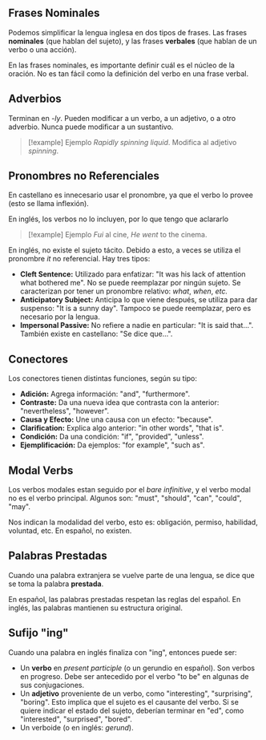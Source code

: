 ## Frases Nominales

Podemos simplificar la lengua inglesa en dos tipos de frases. Las frases **nominales** (que hablan del sujeto), y las frases **verbales** (que hablan de un verbo o una acción).

En las frases nominales, es importante definir cuál es el núcleo de la oración. No es tan fácil como la definición del verbo en una frase verbal.

## Adverbios

Terminan en *-ly*. Pueden modificar a un verbo, a un adjetivo, o a otro adverbio. Nunca puede modificar a un sustantivo.

> [!example] Ejemplo
> *Rapidly spinning liquid*. Modifica al adjetivo *spinning*.

## Pronombres no Referenciales

En castellano es innecesario usar el pronombre, ya que el verbo lo provee (esto se llama inflexión).

En inglés, los verbos no lo incluyen, por lo que tengo que aclararlo

> [!example] Ejemplo
> *Fui* al cine, *He went* to the cinema.

En inglés, no existe el sujeto tácito. Debido a esto, a veces se utiliza el pronombre *it* no referencial. Hay tres tipos:

- **Cleft Sentence:** Utilizado para enfatizar: "It was his lack of attention what bothered me". No se puede reemplazar por ningún sujeto. Se caracterizan por tener un pronombre relativo: *what*, *when*, *etc.*
- **Anticipatory Subject:** Anticipa lo que viene después, se utiliza para dar suspenso: "It is a sunny day". Tampoco se puede reemplazar, pero es necesario por la lengua.
- **Impersonal Passive:** No refiere a nadie en particular: "It is said that...". También existe en castellano: "Se dice que...".

## Conectores

Los conectores tienen distintas funciones, según su tipo:

- **Adición:** Agrega información: "and", "furthermore".
- **Contraste:** Da una nueva idea que contrasta con la anterior: "nevertheless", "however".
- **Causa y Efecto:** Une una causa con un efecto: "because".
- **Clarification:** Explica algo anterior: "in other words", "that is".
- **Condición:** Da una condición: "if", "provided", "unless".
- **Ejemplificación:** Da ejemplos: "for example", "such as".

## Modal Verbs

Los verbos modales estan seguido por el *bare infinitive*, y el verbo modal no es el verbo principal. Algunos son: "must", "should", "can", "could", "may".

Nos indican la modalidad del verbo, esto es: obligación, permiso, habilidad, voluntad, etc. En español, no existen.

## Palabras Prestadas

Cuando una palabra extranjera se vuelve parte de una lengua, se dice que se toma la palabra **prestada**.

En español, las palabras prestadas respetan las reglas del español. En inglés, las palabras mantienen su estructura original.

## Sufijo "ing"

Cuando una palabra en inglés finaliza con "ing", entonces puede ser:

- Un **verbo** en *present participle* (o un gerundio en español). Son verbos en progreso. Debe ser antecedido por el verbo "to be" en algunas de sus conjugaciones.
- Un **adjetivo** proveniente de un verbo, como "interesting", "surprising", "boring". Esto implica que el sujeto es el causante del verbo. Si se quiere indicar el estado del sujeto, deberían terminar en "ed", como "interested", "surprised", "bored".
- Un verboide (o en inglés: *gerund*).
